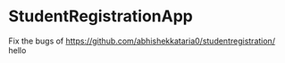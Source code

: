 # StudentRegistrationApp
Fix the bugs of https://github.com/abhishekkataria0/studentregistration/
hello
